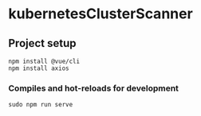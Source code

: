 # kubernetesClusterScanner

## Project setup
```
npm install @vue/cli
npm install axios
```

### Compiles and hot-reloads for development
```
sudo npm run serve
```
